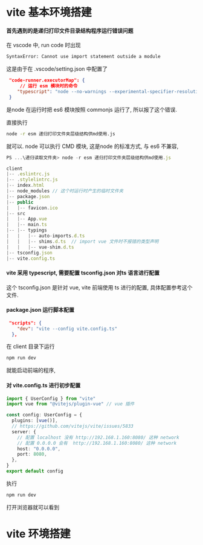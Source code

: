 # vite 基本环境搭建

#### 首先遇到的是递归打印文件目录结构程序运行错误问题

在 vscode 中, run  code 时出现

```bash
SyntaxError: Cannot use import statement outside a module
```

这是由于在 .vscode/setting.json 中配置了 

```json
 "code-runner.executorMap": {
     // 运行 esm 模块时的命令
    "typescript": "node --no-warnings --experimental-specifier-resolution=node --loader ts-node/esm",
 }
```

是node 在运行时把 es6 模块按照 commonjs 运行了, 所以报了这个错误. 

直接执行 

```bash
node -r esm 递归打印文件夹层级结构供md使用.js
```

就可以. node 可以执行 CMD 模块, 这是node 的标准方式, 与 es6 不兼容,

```ts
PS ...\递归读取文件夹> node -r esm 递归打印文件夹层级结构供md使用.js

client 
|-- .eslintrc.js
|-- .stylelintrc.js
|-- index.html
|-- node_modules // 这个时运行时产生的临时文件夹
|-- package.json
|-- public
|   |-- favicon.ico
|-- src
|   |-- App.vue
|   |-- main.ts
|-- |-- typings
|   |   |-- auto-imports.d.ts
|   |   |-- shims.d.ts  // import vue 文件时不报错的类型声明
|   |   |-- vue-shim.d.ts
|-- tsconfig.json
|-- vite.config.ts
```

#### vite 采用 typescript, 需要配置 tsconfig.json 对ts 语言进行配置

这个 tsconfig.json 是针对 vue, vite 前端使用 ts 进行的配置, 具体配置参考这个文件.

#### package.json 运行脚本配置

```json
 "scripts": {
    "dev": "vite --config vite.config.ts" 
  },
```

在 client 目录下运行 

```bash
npm run dev 
```

就能启动前端的程序, 

#### 对 vite.config.ts 进行初步配置

```ts
import { UserConfig } from "vite"
import vue from "@vitejs/plugin-vue" // vue 插件

const config: UserConfig = {
  plugins: [vue()],
  // https://github.com/vitejs/vite/issues/5833
  server: {
    // 配置 localhost 没有 http://192.168.1.160:8080/ 这种 network
    // 配置 0.0.0.0 会有  http://192.168.1.160:8080/ 这种 network
    host: "0.0.0.0", 
    port: 8080,
  },
}
export default config

```

执行 
```bash
npm run dev 
```

打开浏览器就可以看到  

# vite 环境搭建



